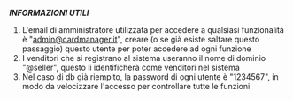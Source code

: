 *******INFORMAZIONI UTILI*******

1) L'email di amministratore utilizzata per accedere a qualsiasi funzionalità è "admin@cardmanager.it", creare (o se già esiste saltare questo passaggio) questo utente per poter accedere ad ogni funzione
2) I venditori che si registrano al sistema useranno il nome di dominio "@seller", questo li identificherà come venditori nel sistema
3) Nel caso di db già riempito, la password di ogni utente è "1234567", in modo da velocizzare l'accesso per controllare tutte le funzioni

